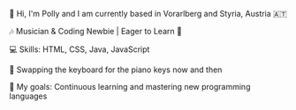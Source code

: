 👋 Hi, I'm Polly and I am currently based in Vorarlberg and Styria, Austria 🇦🇹 

🎶 Musician & Coding Newbie | Eager to Learn 🌱

💻 Skills: HTML, CSS, Java, JavaScript

🎹 Swapping the keyboard for the piano keys now and then

🎯 My goals: Continuous learning and mastering new programming languages
